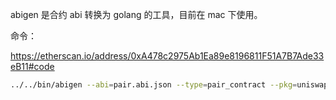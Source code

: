 abigen 是合约 abi 转换为 golang 的工具，目前在 mac 下使用。

命令：

https://etherscan.io/address/0xA478c2975Ab1Ea89e8196811F51A7B7Ade33eB11#code

```bash
../../bin/abigen --abi=pair.abi.json --type=pair_contract --pkg=uniswap --out=pair_uniswap.go
```

